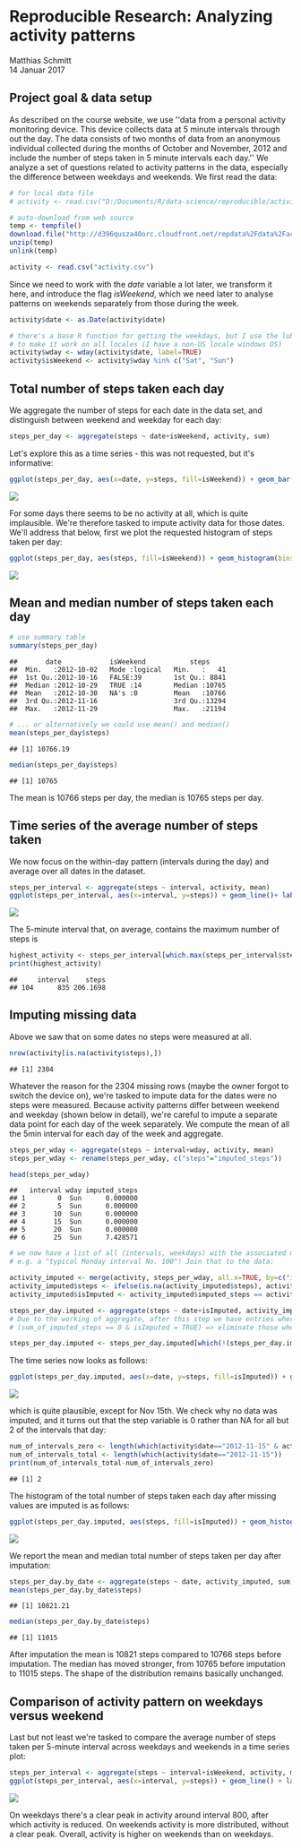 # Reproducible Research: Analyzing activity patterns
Matthias Schmitt  
14 Januar 2017  




## Project goal & data setup  

As described on the course website, we use ''data from a personal activity monitoring device. This device collects data at 5 minute intervals through out the day. The data consists of two months of data from an anonymous individual collected during the months of October and November, 2012 and include the number of steps taken in 5 minute intervals each day.'' We analyze a set of questions related to activity patterns in the data, especially the difference between weekdays and weekends. We first read the data:



```r
# for local data file
# activity <- read.csv("D:/Documents/R/data-science/reproducible/activity.csv")

# auto-download from web source
temp <- tempfile()
download.file("http://d396qusza40orc.cloudfront.net/repdata%2Fdata%2Factivity.zip",temp)
unzip(temp)
unlink(temp)

activity <- read.csv("activity.csv")
```

Since we need to work with the *date* variable a lot later, we transform it here, and introduce the flag *isWeekend*, which we need later to analyse patterns on weekends separately from those during the week. 


```r
activity$date <- as.Date(activity$date)

# there's a base R function for getting the weekdays, but I use the lubridate version
# to make it work on all locales (I have a non-US locale windows OS)
activity$wday <- wday(activity$date, label=TRUE)
activity$isWeekend <- activity$wday %in% c("Sat", "Sun")
```

## Total number of steps taken each day

We aggregate the number of steps for each date in the data set, and distinguish between weekend and weekday for each day:


```r
steps_per_day <- aggregate(steps ~ date+isWeekend, activity, sum)
```

Let's explore this as a time series - this was not requested, but it's informative:


```r
ggplot(steps_per_day, aes(x=date, y=steps, fill=isWeekend)) + geom_bar(stat="identity") + labs(x="Date", y="# of steps") + scale_x_date()
```

![](PA1_template_files/figure-html/unnamed-chunk-4-1.png)<!-- -->

For some days there seems to be no activity at all, which is quite implausible. We're therefore tasked
to impute activity data for those dates. We'll address that below, first we plot the requested histogram of steps taken per day:


```r
ggplot(steps_per_day, aes(steps, fill=isWeekend)) + geom_histogram(bins = 20) + labs(x="# of steps", y="# of days")
```

![](PA1_template_files/figure-html/unnamed-chunk-5-1.png)<!-- -->

## Mean and median number of steps taken each day


```r
# use summary table 
summary(steps_per_day)
```

```
##       date            isWeekend           steps      
##  Min.   :2012-10-02   Mode :logical   Min.   :   41  
##  1st Qu.:2012-10-16   FALSE:39        1st Qu.: 8841  
##  Median :2012-10-29   TRUE :14        Median :10765  
##  Mean   :2012-10-30   NA's :0         Mean   :10766  
##  3rd Qu.:2012-11-16                   3rd Qu.:13294  
##  Max.   :2012-11-29                   Max.   :21194
```

```r
# ... or alternatively we could use mean() and median() 
mean(steps_per_day$steps)
```

```
## [1] 10766.19
```

```r
median(steps_per_day$steps)
```

```
## [1] 10765
```

The mean is 10766 steps per day, the median is 10765 steps per day.

## Time series of the average number of steps taken

We now focus on the within-day pattern (intervals during the day) and average over all dates in the dataset.


```r
steps_per_interval <- aggregate(steps ~ interval, activity, mean)
ggplot(steps_per_interval, aes(x=interval, y=steps)) + geom_line()+ labs(x="time interval", y="# of steps")
```

![](PA1_template_files/figure-html/unnamed-chunk-7-1.png)<!-- -->

The 5-minute interval that, on average, contains the maximum number of steps is


```r
highest_activity <- steps_per_interval[which.max(steps_per_interval$steps),]
print(highest_activity)
```

```
##     interval    steps
## 104      835 206.1698
```

## Imputing missing data 

Above we saw that on some dates no steps were measured at all. 


```r
nrow(activity[is.na(activity$steps),])
```

```
## [1] 2304
```

Whatever the reason for the 2304 missing rows (maybe the owner forgot to switch the device on), we're tasked to impute data for the dates were no steps were measured.
Because activity patterns differ between weekend and weekday (shown below in detail), we're careful to impute a separate data point for each day of the week separately. We compute the mean of all the 5min interval for each day of the week and aggregate.
 

```r
steps_per_wday <- aggregate(steps ~ interval+wday, activity, mean)
steps_per_wday <- rename(steps_per_wday, c("steps"="imputed_steps"))

head(steps_per_wday)
```

```
##   interval wday imputed_steps
## 1        0  Sun      0.000000
## 2        5  Sun      0.000000
## 3       10  Sun      0.000000
## 4       15  Sun      0.000000
## 5       20  Sun      0.000000
## 6       25  Sun      7.428571
```

```r
# we now have a list of all (intervals, weekdays) with the associated mean number of steps for
# e.g. a "typical Monday interval No. 100"! Join that to the data:

activity_imputed <- merge(activity, steps_per_wday, all.x=TRUE, by=c("interval", "wday"))
activity_imputed$steps <- ifelse(is.na(activity_imputed$steps), activity_imputed$imputed_steps, activity_imputed$steps)
activity_imputed$isImputed <- activity_imputed$imputed_steps == activity_imputed$steps

steps_per_day.imputed <- aggregate(steps ~ date+isImputed, activity_imputed, sum)
# Due to the working of aggregate, after this step we have entries where 
# (sum_of_imputed_steps == 0 & isImputed = TRUE) => eliminate those where we have imputed zero steps!

steps_per_day.imputed <- steps_per_day.imputed[which(!(steps_per_day.imputed$steps == 0 &                                                                       steps_per_day.imputed$isImputed)),]
```

The time series now looks as follows:


```r
ggplot(steps_per_day.imputed, aes(x=date, y=steps, fill=isImputed)) + geom_bar(stat="identity") + labs(x="Date", y="# of steps") + scale_x_date()
```

![](PA1_template_files/figure-html/unnamed-chunk-11-1.png)<!-- -->

which is quite plausible, except for Nov 15th. We check why no data was imputed, and it turns out that the step variable is 0 rather than NA for all but 2 of the intervals that day:


```r
num_of_intervals_zero <- length(which(activity$date=="2012-11-15" & activity$steps ==0))
num_of_intervals_total <- length(which(activity$date=="2012-11-15"))
print(num_of_intervals_total-num_of_intervals_zero)
```

```
## [1] 2
```

The histogram of the total number of steps taken each day after missing values are imputed is as follows:


```r
ggplot(steps_per_day.imputed, aes(steps, fill=isImputed)) + geom_histogram(breaks=seq(1, 24000, by = 2000)) + labs(x="# of steps", y="# of days")
```

![](PA1_template_files/figure-html/unnamed-chunk-13-1.png)<!-- -->

We report the mean and median total number of steps taken per day after imputation:


```r
steps_per_day.by_date <- aggregate(steps ~ date, activity_imputed, sum)
mean(steps_per_day.by_date$steps)
```

```
## [1] 10821.21
```

```r
median(steps_per_day.by_date$steps)
```

```
## [1] 11015
```

After imputation the mean is 10821 steps compared to 10766 steps before imputation. The median has moved stronger, from 10765 before imputation to 11015 steps. The shape of the distribution remains basically unchanged.

## Comparison of activity pattern on weekdays versus weekend 

Last but not least we're tasked to compare the average number of steps taken per 5-minute interval across weekdays and weekends in a time series plot:


```r
steps_per_interval <- aggregate(steps ~ interval+isWeekend, activity, mean)
ggplot(steps_per_interval, aes(x=interval, y=steps)) + geom_line() + labs(x="time interval", y="# of steps") + facet_grid(isWeekend ~ .,  labeller = as_labeller(c('FALSE'="Weekday", 'TRUE'="Weekend"))) 
```

![](PA1_template_files/figure-html/unnamed-chunk-15-1.png)<!-- -->

On weekdays there's a clear peak in activity around interval 800, after which activity is reduced. On weekends activity is more distributed, without a clear peak. Overall, activity is higher on weekends than on weekdays.

